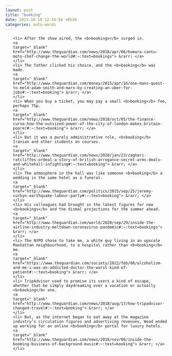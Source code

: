 ```yaml
---
layout: post
title: "booking"
date: 2023-10-10 12:34:56 +0530
categories: auto-words
---
```

<ol>

    <li> After the show aired, the <b>bookings</b> surged in.
    <a 
    target="_blank" 
    href="http://www.theguardian.com/news/2018/apr/06/homaro-cantu-moto-chef-change-the-world#:~:text=bookings"> &rarr; </a>
    </li>
    <li> The father clicked his choice, and the <b>booking</b> was made.
    <a 
    target="_blank" 
    href="http://www.theguardian.com/money/2015/apr/16/one-mans-quest-to-meld-adam-smith-and-marx-by-creating-an-uber-for-jobs#:~:text=booking"> &rarr; </a>
    </li>
    <li> When you buy a ticket, you may pay a small <b>booking</b> fee, perhaps 75p.
    <a 
    target="_blank" 
    href="http://www.theguardian.com/news/2018/oct/05/the-finance-curse-how-the-outsized-power-of-the-city-of-london-makes-britain-poorer#:~:text=booking"> &rarr; </a>
    </li>
    <li> But it was a purely administrative role, <b>booking</b> Iranian and other students on courses.
    <a 
    target="_blank" 
    href="http://www.theguardian.com/news/2020/jan/23/zaghari-ratcliffes-ordeal-a-story-of-british-arrogance-secret-arms-deals-and-whitehall-infighting#:~:text=booking"> &rarr; </a>
    </li>
    <li> The atmosphere in the hall was like someone <b>booking</b> a wedding in the same hotel as a funeral.
    <a 
    target="_blank" 
    href="http://www.theguardian.com/politics/2015/sep/25/jeremy-corbyn-earthquake-labour-party#:~:text=booking"> &rarr; </a>
    </li>
    <li> His colleagues had brought in the latest figures for new <b>bookings</b> and the dismal projections for the summer ahead.
    <a 
    target="_blank" 
    href="http://www.theguardian.com/world/2020/sep/29/inside-the-airline-industry-meltdown-coronavirus-pandemic#:~:text=bookings"> &rarr; </a>
    </li>
    <li> The NYPD chose to take me, a white guy living in an upscale Manhattan neighbourhood, to a hospital rather than <b>booking</b> me.
    <a 
    target="_blank" 
    href="https://www.theguardian.com/society/2022/feb/08/alcoholism-and-me-i-was-an-addicted-doctor-the-worst-kind-of-patient#:~:text=booking"> &rarr; </a>
    </li>
    <li> TripAdvisor used to promise its users a kind of escape, whether that be simply daydreaming over a vacation or actually <b>booking</b> one.
    <a 
    target="_blank" 
    href="http://www.theguardian.com/news/2018/aug/17/how-tripadvisor-changed-travel#:~:text=booking"> &rarr; </a>
    </li>
    <li> But, as the internet began to eat away at the magazine industry’s circulation figures and advertising revenues, Wood ended up working for an online <b>booking</b> portal for luxury hotels.
    <a 
    target="_blank" 
    href="http://www.theguardian.com/news/2018/nov/06/inside-the-booming-business-of-background-music#:~:text=booking"> &rarr; </a>
    </li>